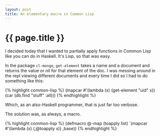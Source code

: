 ```yaml
---
layout: post
title: An elementary macro in Common Lisp
---
```


{{ page.title }}
====

I decided today that I wanted to partially apply functions in Common Lisp like you can do in Haskell.  It's Lisp, so that was easy.

In the package `cl-mongo`, `get-element` takes a name and a document and returns the value or nil for that element of the doc.  I was messing around in the repl viewing different documents and every time I did so I had to do something like this:

{% highlight common-lisp %}
(mapcar #'(lambda (x) (get-element "uid" x)) (car (db.find "stuff" :all)))
{% endhighlight %}

Which, as an also-Haskell programmer, that is just far too verbose.

The solution was, as always, a macro.

{% highlight common-lisp %}
(defmacro @-map (toapply list)
  `(mapcar #'(lambda (x)
              (,@toapply x)) ,base))
{% endhighlight %}


